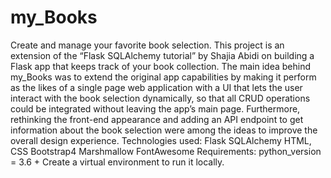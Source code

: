 # my_Books
Create and manage your favorite book selection.
This project is an extension of the “Flask SQLAlchemy tutorial” by Shajia Abidi on  building a Flask app that keeps track of your book collection.
The main idea behind my_Books was to extend the original app capabilities by making it perform as the likes of a single page web application with a UI that lets the user interact with the book selection dynamically, so that all CRUD operations could be integrated without leaving the app’s main page.
Furthermore, rethinking the front-end appearance and adding an API endpoint to get information about the book selection were among the ideas to improve  the overall design experience.
Technologies used:
Flask
SQLAlchemy
HTML, CSS
Bootstrap4
Marshmallow
FontAwesome
Requirements: 
python_version = 3.6 +
Create a  virtual environment to run it locally. 
